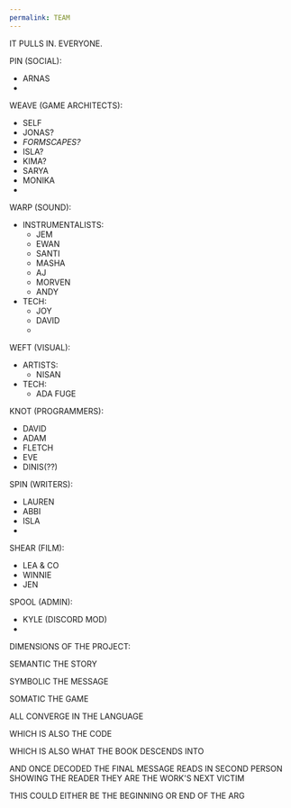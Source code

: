 ```yaml
---
permalink: TEAM
---
```

IT 
PULLS
IN.
EVERYONE. 



PIN (SOCIAL):
- ARNAS 
- 
WEAVE (GAME ARCHITECTS):
- SELF
- JONAS?
- *FORMSCAPES?*
- ISLA?
- KIMA?
- SARYA
- MONIKA
- 

WARP (SOUND):
- INSTRUMENTALISTS:
	- JEM
	- EWAN
	- SANTI
	- MASHA
	- AJ
	- MORVEN
	- ANDY
- TECH:
	- JOY
	- DAVID
	- 

WEFT (VISUAL):
- ARTISTS:
	- NISAN
- TECH:
	- ADA FUGE

KNOT (PROGRAMMERS):
- DAVID
- ADAM
- FLETCH
- EVE
- DINIS(??)


SPIN (WRITERS):
- LAUREN
- ABBI 
- ISLA
- 

SHEAR (FILM):
- LEA & CO
- WINNIE 
- JEN

SPOOL (ADMIN): 
- KYLE (DISCORD MOD) 
- 




DIMENSIONS OF THE PROJECT:


SEMANTIC 
THE STORY 


SYMBOLIC 
THE MESSAGE 


SOMATIC 
THE GAME 


ALL CONVERGE IN 
THE LANGUAGE 

WHICH IS ALSO 
THE CODE 

WHICH IS ALSO 
WHAT THE BOOK DESCENDS INTO 

AND ONCE DECODED 
THE FINAL MESSAGE 
READS IN SECOND PERSON 
SHOWING THE READER THEY ARE THE WORK'S NEXT VICTIM 

THIS COULD EITHER BE THE BEGINNING OR END OF THE ARG 












